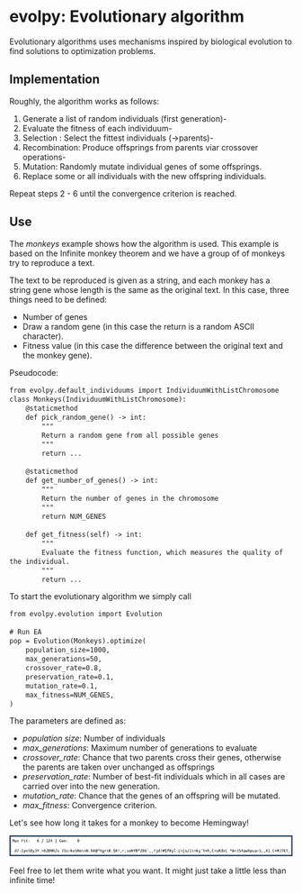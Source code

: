 # evolpy: Evolutionary algorithm

Evolutionary algorithms uses mechanisms inspired by biological
evolution to find solutions to optimization problems.

## Implementation

Roughly, the algorithm works as follows:

1. Generate a list of random individuals (first generation)-
2. Evaluate the fitness of each individuum-
3. Selection : Select the fittest individuals (->parents)-
4. Recombination: Produce offsprings from parents viar crossover operations-
5. Mutation: Randomly mutate individual genes of some offsprings.
6. Replace some or all individuals with the new offspring individuals.

Repeat steps 2 - 6 until the convergence criterion is reached.

## Use

The *monkeys* example shows how the algorithm is used.
This example is based on the Infinite monkey theorem and we have a group of 
of monkeys try to reproduce a text.

The text to be reproduced is given as a string, and each monkey has a string gene whose length is the same as the original text. In this case, three things need to be defined:
- Number of genes
- Draw a random gene (in this case the return is a random ASCII character).
- Fitness value (in this case the difference between the original text and the monkey gene).

Pseudocode:
```
from evolpy.default_individuums import IndividuumWithListChromosome
class Monkeys(IndividuumWithListChromosome):
    @staticmethod
    def pick_random_gene() -> int:
        """
        Return a random gene from all possible genes
        """
        return ...

    @staticmethod
    def get_number_of_genes() -> int:
        """
        Return the number of genes in the chromosome
        """
        return NUM_GENES

    def get_fitness(self) -> int:
        """
        Evaluate the fitness function, which measures the quality of the individual.
        """
        return ...
```

To start the evolutionary algorithm we simply call
```
from evolpy.evolution import Evolution

# Run EA
pop = Evolution(Monkeys).optimize(
    population_size=1000,
    max_generations=50,
    crossover_rate=0.8,
    preservation_rate=0.1,
    mutation_rate=0.1,
    max_fitness=NUM_GENES,
)
```

The parameters are defined as:
- *population size*: Number of individuals
- *max_generations*: Maximum number of generations to evaluate
- *crossover_rate*: Chance that two parents cross their genes, otherwise the parents are taken over unchanged as offsprings
- *preservation_rate*: Number of best-fit individuals which in all cases are carried over into the new generation.
- *mutation_rate*: Chance that the genes of an offspring will be mutated.
- *max_fitness*: Convergence criterion.

Let's see how long it takes for a monkey to become Hemingway!

![Alt text](https://github.com/preiter93/evolpy/blob/main/examples/monkeys.gif?raw=true)

Feel free to let them write what you want. It might just take a little less than infinite time!
